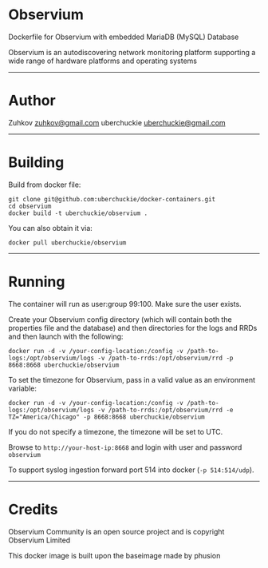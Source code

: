 Observium
====

Dockerfile for Observium with embedded MariaDB (MySQL) Database

Observium is an autodiscovering network monitoring platform supporting a wide range of hardware platforms and operating systems

---
Author
===

Zuhkov <zuhkov@gmail.com>
uberchuckie <uberchuckie@gmail.com>

---
Building
===

Build from docker file:

```
git clone git@github.com:uberchuckie/docker-containers.git
cd observium
docker build -t uberchuckie/observium .
```

You can also obtain it via:  

```
docker pull uberchuckie/observium
```

---
Running
===

The container will run as user:group 99:100. Make sure the user exists.

Create your Observium config directory (which will contain both the properties file and the database) and then directories for the logs and RRDs and then launch with the following:

```
docker run -d -v /your-config-location:/config -v /path-to-logs:/opt/observium/logs -v /path-to-rrds:/opt/observium/rrd -p 8668:8668 uberchuckie/observium
```
To set the timezone for Observium, pass in a valid value as an environment variable:

```
docker run -d -v /your-config-location:/config -v /path-to-logs:/opt/observium/logs -v /path-to-rrds:/opt/observium/rrd -e TZ="America/Chicago" -p 8668:8668 uberchuckie/observium
```
If you do not specify a timezone, the timezone will be set to UTC.

Browse to ```http://your-host-ip:8668``` and login with user and password `observium`

To support syslog ingestion forward port 514 into docker (`-p 514:514/udp`).

---
Credits
===

Observium Community is an open source project and is copyright Observium Limited

This docker image is built upon the baseimage made by phusion
